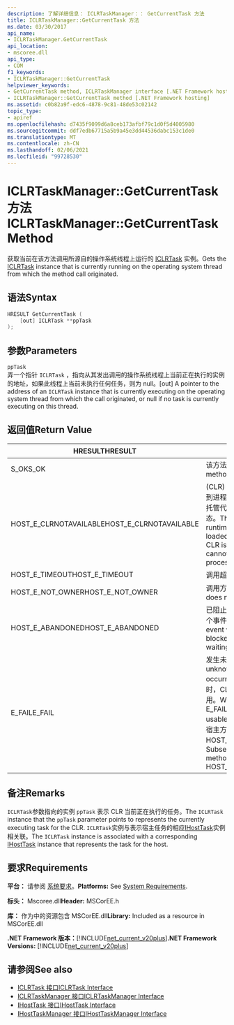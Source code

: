 ```yaml
---
description: 了解详细信息： ICLRTaskManager：： GetCurrentTask 方法
title: ICLRTaskManager::GetCurrentTask 方法
ms.date: 03/30/2017
api_name:
- ICLRTaskManager.GetCurrentTask
api_location:
- mscoree.dll
api_type:
- COM
f1_keywords:
- ICLRTaskManager::GetCurrentTask
helpviewer_keywords:
- GetCurrentTask method, ICLRTaskManager interface [.NET Framework hosting]
- ICLRTaskManager::GetCurrentTask method [.NET Framework hosting]
ms.assetid: c0b82a9f-edc6-4878-9c81-48de53c02142
topic_type:
- apiref
ms.openlocfilehash: d7435f9099d6a8ceb173afbf79c1d0f5d4005980
ms.sourcegitcommit: ddf7edb67715a5b9a45e3dd44536dabc153c1de0
ms.translationtype: MT
ms.contentlocale: zh-CN
ms.lasthandoff: 02/06/2021
ms.locfileid: "99728530"
---
```

# <a name="iclrtaskmanagergetcurrenttask-method"></a><span data-ttu-id="ac557-103">ICLRTaskManager::GetCurrentTask 方法</span><span class="sxs-lookup"><span data-stu-id="ac557-103">ICLRTaskManager::GetCurrentTask Method</span></span>

<span data-ttu-id="ac557-104">获取当前在该方法调用所源自的操作系统线程上运行的 [ICLRTask](iclrtask-interface.md) 实例。</span><span class="sxs-lookup"><span data-stu-id="ac557-104">Gets the [ICLRTask](iclrtask-interface.md) instance that is currently running on the operating system thread from which the method call originated.</span></span>  
  
## <a name="syntax"></a><span data-ttu-id="ac557-105">语法</span><span class="sxs-lookup"><span data-stu-id="ac557-105">Syntax</span></span>  
  
```cpp  
HRESULT GetCurrentTask (  
    [out] ICLRTask **ppTask  
);  
```  
  
## <a name="parameters"></a><span data-ttu-id="ac557-106">参数</span><span class="sxs-lookup"><span data-stu-id="ac557-106">Parameters</span></span>  

 `ppTask`  
 <span data-ttu-id="ac557-107">弄一个指针 `ICLRTask` ，指向从其发出调用的操作系统线程上当前正在执行的实例的地址，如果此线程上当前未执行任何任务，则为 null。</span><span class="sxs-lookup"><span data-stu-id="ac557-107">[out] A pointer to the address of an `ICLRTask` instance that is currently executing on the operating system thread from which the call originated, or null if no task is currently executing on this thread.</span></span>  
  
## <a name="return-value"></a><span data-ttu-id="ac557-108">返回值</span><span class="sxs-lookup"><span data-stu-id="ac557-108">Return Value</span></span>  
  
|<span data-ttu-id="ac557-109">HRESULT</span><span class="sxs-lookup"><span data-stu-id="ac557-109">HRESULT</span></span>|<span data-ttu-id="ac557-110">说明</span><span class="sxs-lookup"><span data-stu-id="ac557-110">Description</span></span>|  
|-------------|-----------------|  
|<span data-ttu-id="ac557-111">S_OK</span><span class="sxs-lookup"><span data-stu-id="ac557-111">S_OK</span></span>|<span data-ttu-id="ac557-112">该方法已成功返回。</span><span class="sxs-lookup"><span data-stu-id="ac557-112">The method returned successfully.</span></span>|  
|<span data-ttu-id="ac557-113">HOST_E_CLRNOTAVAILABLE</span><span class="sxs-lookup"><span data-stu-id="ac557-113">HOST_E_CLRNOTAVAILABLE</span></span>|<span data-ttu-id="ac557-114"> (CLR) 的公共语言运行时未加载到进程中，或 CLR 处于无法运行托管代码或成功处理调用的状态。</span><span class="sxs-lookup"><span data-stu-id="ac557-114">The common language runtime (CLR) has not been loaded into a process, or the CLR is in a state in which it cannot run managed code or process the call successfully.</span></span>|  
|<span data-ttu-id="ac557-115">HOST_E_TIMEOUT</span><span class="sxs-lookup"><span data-stu-id="ac557-115">HOST_E_TIMEOUT</span></span>|<span data-ttu-id="ac557-116">调用超时。</span><span class="sxs-lookup"><span data-stu-id="ac557-116">The call timed out.</span></span>|  
|<span data-ttu-id="ac557-117">HOST_E_NOT_OWNER</span><span class="sxs-lookup"><span data-stu-id="ac557-117">HOST_E_NOT_OWNER</span></span>|<span data-ttu-id="ac557-118">调用方不拥有该锁。</span><span class="sxs-lookup"><span data-stu-id="ac557-118">The caller does not own the lock.</span></span>|  
|<span data-ttu-id="ac557-119">HOST_E_ABANDONED</span><span class="sxs-lookup"><span data-stu-id="ac557-119">HOST_E_ABANDONED</span></span>|<span data-ttu-id="ac557-120">已阻止的线程或纤程正在等待某个事件时，该事件被取消。</span><span class="sxs-lookup"><span data-stu-id="ac557-120">An event was canceled while a blocked thread or fiber was waiting on it.</span></span>|  
|<span data-ttu-id="ac557-121">E_FAIL</span><span class="sxs-lookup"><span data-stu-id="ac557-121">E_FAIL</span></span>|<span data-ttu-id="ac557-122">发生未知的灾难性故障。</span><span class="sxs-lookup"><span data-stu-id="ac557-122">An unknown catastrophic failure occurred.</span></span> <span data-ttu-id="ac557-123">当方法返回 E_FAIL 时，CLR 在该进程内将不再可用。</span><span class="sxs-lookup"><span data-stu-id="ac557-123">When a method returns E_FAIL, the CLR is no longer usable within the process.</span></span> <span data-ttu-id="ac557-124">对宿主方法的后续调用会返回 HOST_E_CLRNOTAVAILABLE。</span><span class="sxs-lookup"><span data-stu-id="ac557-124">Subsequent calls to hosting methods return HOST_E_CLRNOTAVAILABLE.</span></span>|  
  
## <a name="remarks"></a><span data-ttu-id="ac557-125">备注</span><span class="sxs-lookup"><span data-stu-id="ac557-125">Remarks</span></span>  

 <span data-ttu-id="ac557-126">`ICLRTask`参数指向的实例 `ppTask` 表示 CLR 当前正在执行的任务。</span><span class="sxs-lookup"><span data-stu-id="ac557-126">The `ICLRTask` instance that the `ppTask` parameter points to represents the currently executing task for the CLR.</span></span> <span data-ttu-id="ac557-127">`ICLRTask`实例与表示宿主任务的相应[IHostTask](ihosttask-interface.md)实例相关联。</span><span class="sxs-lookup"><span data-stu-id="ac557-127">The `ICLRTask` instance is associated with a corresponding [IHostTask](ihosttask-interface.md) instance that represents the task for the host.</span></span>  
  
## <a name="requirements"></a><span data-ttu-id="ac557-128">要求</span><span class="sxs-lookup"><span data-stu-id="ac557-128">Requirements</span></span>  

 <span data-ttu-id="ac557-129">**平台：** 请参阅 [系统要求](../../get-started/system-requirements.md)。</span><span class="sxs-lookup"><span data-stu-id="ac557-129">**Platforms:** See [System Requirements](../../get-started/system-requirements.md).</span></span>  
  
 <span data-ttu-id="ac557-130">**标头：** Mscoree.dll</span><span class="sxs-lookup"><span data-stu-id="ac557-130">**Header:** MSCorEE.h</span></span>  
  
 <span data-ttu-id="ac557-131">**库：** 作为中的资源包含 MSCorEE.dll</span><span class="sxs-lookup"><span data-stu-id="ac557-131">**Library:** Included as a resource in MSCorEE.dll</span></span>  
  
 <span data-ttu-id="ac557-132">**.NET Framework 版本：**[!INCLUDE[net_current_v20plus](../../../../includes/net-current-v20plus-md.md)]</span><span class="sxs-lookup"><span data-stu-id="ac557-132">**.NET Framework Versions:** [!INCLUDE[net_current_v20plus](../../../../includes/net-current-v20plus-md.md)]</span></span>  
  
## <a name="see-also"></a><span data-ttu-id="ac557-133">请参阅</span><span class="sxs-lookup"><span data-stu-id="ac557-133">See also</span></span>

- [<span data-ttu-id="ac557-134">ICLRTask 接口</span><span class="sxs-lookup"><span data-stu-id="ac557-134">ICLRTask Interface</span></span>](iclrtask-interface.md)
- [<span data-ttu-id="ac557-135">ICLRTaskManager 接口</span><span class="sxs-lookup"><span data-stu-id="ac557-135">ICLRTaskManager Interface</span></span>](iclrtaskmanager-interface.md)
- [<span data-ttu-id="ac557-136">IHostTask 接口</span><span class="sxs-lookup"><span data-stu-id="ac557-136">IHostTask Interface</span></span>](ihosttask-interface.md)
- [<span data-ttu-id="ac557-137">IHostTaskManager 接口</span><span class="sxs-lookup"><span data-stu-id="ac557-137">IHostTaskManager Interface</span></span>](ihosttaskmanager-interface.md)
